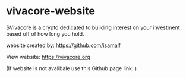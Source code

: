 # vivacore-website
$Vivacore is a crypto dedicated to building interest on your investment based off of how long you hold.

website created by: https://github.com/isamalf

View website: https://vivacore.org

(If website is not avalibale use this Github page link: )
